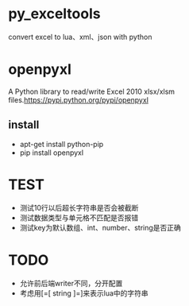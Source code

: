 # py_exceltools
convert excel to lua、xml、json with python

# openpyxl
A Python library to read/write Excel 2010 xlsx/xlsm files.https://pypi.python.org/pypi/openpyxl
## install
* apt-get install python-pip
* pip install openpyxl

# TEST
* 测试10行以后超长字符串是否会被截断
* 测试数据类型与单元格不匹配是否报错
* 测试key为默认数组、int、number、string是否正确

# TODO
* 允许前后端writer不同，分开配置
* 考虑用[=[ string ]=]来表示lua中的字符串

